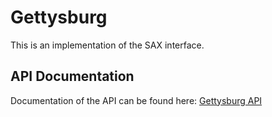 # Gettysburg

This is an implementation of the SAX interface.

## API Documentation

Documentation of the API can be found here: [Gettysburg API](http://galenrhodes.com/Gettysburg/)
